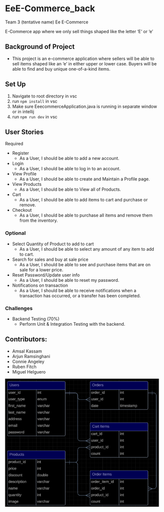 # EeE-Commerce_back
Team 3 (tentative name) Ee E-Commerce

E-Commerce app where we only sell things shaped like the letter ‘E’ or ‘e’

## Background of Project

- This project is an e-commerce application where sellers will be able to sell items shaped like an ‘e’ in either upper or lower case. Buyers will be able to find and buy unique one-of-a-kind items.

## Set Up
1. Navigate to root directory in vsc
2. run ```npm install``` in vsc
3. Make sure EeecommerceApplication.java is running in separate window or in intellij
4. run ```npm run dev``` in vsc


## User Stories

Required

- Register
  - As a User, I should be able to add a new account.
- Login
  - As a User, I should be able to log in to an account.
- View Profile
  - As a User, I should be able to create and Maintain a Profile page.
- View Products
  - As a User, I should be able to View all of Products.
- Cart
  - As a User, I should be able to add items to cart and purchase or remove.
- Checkout
  - As a User, I should be able to purchase all items and remove them from the inventory.

### Optional

- Select Quantity of Product to add to cart
  - As a User, I should be able to select any amount of any item to add to cart.
- Search for sales and buy at sale price
  - As a User, I should be able to see and purchase items that are on sale for a lower price.
- Reset Password/Update user info
  - As a User, I should be able to reset my password.
- Notifications on transaction
  - As a User, I should be able to receive notifications when a transaction has occurred, or a transfer has been completed.

### Challenges

- Backend Testing (70%)
  - Perform Unit & Integration Testing with the backend.

## Contributors:
- Amsal Kassam
- Arjun Ramsinghani
- Connie Angeley
- Ruben Fitch
- Miguel Helguero




![ERD](p1ERD.PNG "ERD")
